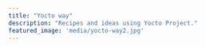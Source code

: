 ```yaml
---
title: "Yocto way"
description: "Recipes and ideas using Yocto Project."
featured_image: 'media/yocto-way2.jpg'
---
```

